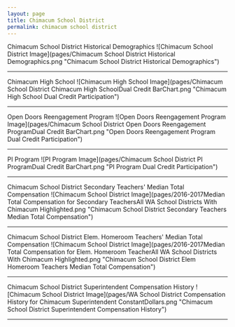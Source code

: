 ```yaml
---
layout: page
title: Chimacum School District
permalink: chimacum school district
---
```



Chimacum School District Historical Demographics
![Chimacum School District Image](pages/Chimacum School District Historical Demographics.png "Chimacum School District Historical Demographics")

___

Chimacum High School
![Chimacum High School Image](pages/Chimacum School District Chimacum High SchoolDual Credit BarChart.png "Chimacum High School Dual Credit Participation")

___

Open Doors Reengagement Program
![Open Doors Reengagement Program Image](pages/Chimacum School District Open Doors Reengagement ProgramDual Credit BarChart.png "Open Doors Reengagement Program Dual Credit Participation")

___

PI Program
![PI Program Image](pages/Chimacum School District PI ProgramDual Credit BarChart.png "PI Program Dual Credit Participation")

___

Chimacum School District Secondary Teachers' Median Total Compensation
![Chimacum School District Image](pages/2016-2017Median Total Compensation for Secondary TeachersAll WA School Districts With Chimacum Highlighted.png "Chimacum School District Secondary Teachers Median Total Compensation")

___

Chimacum School District Elem. Homeroom Teachers' Median Total Compensation
![Chimacum School District Image](pages/2016-2017Median Total Compensation for Elem. Homeroom TeacherAll WA School Districts With Chimacum Highlighted.png "Chimacum School District Elem Homeroom Teachers Median Total Compensation")

___

Chimacum School District Superintendent Compensation History
![Chimacum School District Image](pages/WA School District Compensation History for Chimacum Superintendent ConstantDollars.png "Chimacum School District Superintendent Compensation History")

___

